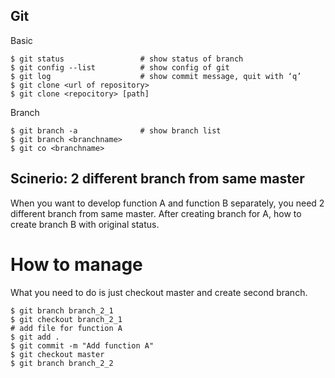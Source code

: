 Git
---
Basic
```
$ git status                 # show status of branch
$ git config --list          # show config of git
$ git log                    # show commit message, quit with ‘q’
$ git clone <url of repository>
$ git clone <repocitory> [path]
```

Branch
```
$ git branch -a              # show branch list
$ git branch <branchname>
$ git co <branchname>
```


Scinerio: 2 different branch from same master
---
When you want to develop function A and function B separately, you need 2 different branch from same master.
After creating branch for A, how to create branch B with original status.

# How to manage

What you need to do is just checkout master and create second branch.

```
$ git branch branch_2_1
$ git checkout branch_2_1
# add file for function A
$ git add .
$ git commit -m "Add function A"
$ git checkout master
$ git branch branch_2_2
```
